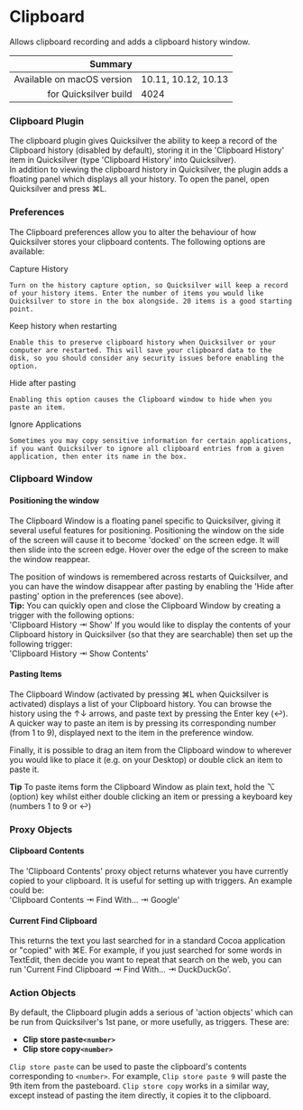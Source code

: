 # Clipboard

Allows clipboard recording and adds a clipboard history window.

 Summary                    | &nbsp; 
---------------------------:|:--------------------
 Available on macOS version | 10.11, 10.12, 10.13
      for Quicksilver build | 4024


### Clipboard Plugin

The clipboard plugin gives Quicksilver the ability to keep a record of the
Clipboard history (disabled by default), storing it in the 'Clipboard History'
item in Quicksilver (type 'Clipboard History' into Quicksilver).  
In addition to viewing the clipboard history in Quicksilver, the plugin adds a
floating panel which displays all your history. To open the panel, open
Quicksilver and press ⌘L.

### Preferences

The Clipboard preferences allow you to alter the behaviour of how Quicksilver
stores your clipboard contents. The following options are available:

Capture History

    Turn on the history capture option, so Quicksilver will keep a record of your history items. Enter the number of items you would like Quicksilver to store in the box alongside. 20 items is a good starting point.
Keep history when restarting

    Enable this to preserve clipboard history when Quicksilver or your computer are restarted. This will save your clipboard data to the disk, so you should consider any security issues before enabling the option.
Hide after pasting

    Enabling this option causes the Clipboard window to hide when you paste an item.
Ignore Applications

    Sometimes you may copy sensitive information for certain applications, if you want Quicksilver to ignore all clipboard entries from a given application, then enter its name in the box.

### Clipboard Window

#### Positioning the window

The Clipboard Window is a floating panel specific to Quicksilver, giving it
several useful features for positioning. Positioning the window on the side of
the screen will cause it to become 'docked' on the screen edge. It will then
slide into the screen edge. Hover over the edge of the screen to make the
window reappear.

The position of windows is remembered across restarts of Quicksilver, and you
can have the window disappear after pasting by enabling the 'Hide after
pasting' option in the preferences (see above).  
**Tip:** You can quickly open and close the Clipboard Window by creating a
trigger with the following options:  
'Clipboard History ⇥ Show' If you would like to display the contents of your
Clipboard history in Quicksilver (so that they are searchable) then set up the
following trigger:  
'Clipboard History ⇥ Show Contents'

#### Pasting Items

The Clipboard Window (activated by pressing ⌘L when Quicksilver is activated)
displays a list of your Clipboard history. You can browse the history using
the ↑↓ arrows, and paste text by pressing the Enter key (↩). A quicker way to
paste an item is by pressing its corresponding number (from 1 to 9), displayed
next to the item in the preference window.

Finally, it is possible to drag an item from the Clipboard window to wherever
you would like to place it (e.g. on your Desktop) or double click an item to
paste it.

**Tip** To paste items form the Clipboard Window as plain text, hold the ⌥
(option) key whilst either double clicking an item or pressing a keyboard key
(numbers 1 to 9 or ↩)

### Proxy Objects

#### Clipboard Contents

The 'Clipboard Contents' proxy object returns whatever you have currently
copied to your clipboard. It is useful for setting up with triggers. An
example could be:  
'Clipboard Contents ⇥ Find With… ⇥ Google'

#### Current Find Clipboard

This returns the text you last searched for in a standard Cocoa application or
"copied" with ⌘E. For example, if you just searched for some words in
TextEdit, then decide you want to repeat that search on the web, you can run
'Current Find Clipboard ⇥ Find With… ⇥ DuckDuckGo'.

### Action Objects

By default, the Clipboard plugin adds a serious of 'action objects' which can
be run from Quicksilver's 1st pane, or more usefully, as triggers. These are:

  * **Clip store paste`<number>`**
  * **Clip store copy`<number>`**

`Clip store paste` can be used to paste the clipboard's contents corresponding
to `<number>`. For example, `Clip store paste 9` will paste the 9th item from
the pasteboard. `Clip store copy` works in a similar way, except instead of
pasting the item directly, it copies it to the clipboard.